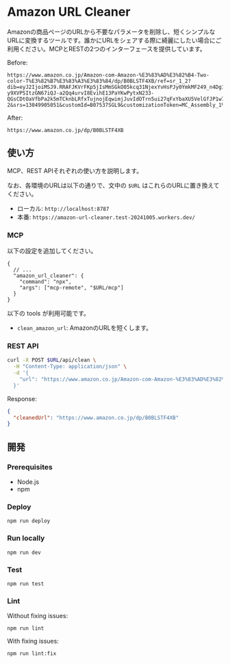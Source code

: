 # Amazon URL Cleaner

Amazonの商品ページのURLから不要なパラメータを削除し、短くシンプルなURLに変換するツールです。誰かにURLをシェアする際に綺麗にしたい場合にご利用ください。MCPとRESTの2つのインターフェースを提供しています。

Before:

```plaintext
https://www.amazon.co.jp/Amazon-com-Amazon-%E3%83%AD%E3%82%B4-Two-color-T%E3%82%B7%E3%83%A3%E3%83%84/dp/B0BLSTF4XB/ref=sr_1_2?dib=eyJ2IjoiMSJ9.RRAFJKVrFKp5jIsMmSGkO05kcq31NjexYvHsPJy0YmkMF249_n4Dg1jQg20B8KtuqS9HaCRj94uLRSkEyoFjWqIQnzpXpKL71duHkeKZ0gSBF42uAXCZCzoMJvE5wY-y9XVPSItzGN67iQJ-a2Qq4urvI8EvihE13PaYKwPytxN233-QGsCDtOaVfbPa2k5mTCknbLRfxTujnojEqwimjJuvIdOTrn5ui27qFxYbaXU5VelGfJP1w7sRmYOIFCZDpwDU0ETfwz2UIpJ74vzIg4DzjlhfBCU0H3uTgZxjGa8.jnU3uGBQwRUvIB5R8sgC7jNUV7_HaquxCGIOcohHI8g&dib_tag=se&qid=1748929607&sr=8-2&srs=13049905051&customId=B07537SGL9&customizationToken=MC_Assembly_1%23B07537SGL9&th=1&psc=1
```

After:

```plaintext
https://www.amazon.co.jp/dp/B0BLSTF4XB
```

## 使い方

MCP、REST APIそれぞれの使い方を説明します。

なお、各環境のURLは以下の通りで、文中の `$URL` はこれらのURLに置き換えてください。

- ローカル: `http://localhost:8787`
- 本番: `https://amazon-url-cleaner.test-20241005.workers.dev/`

### MCP

以下の設定を追加してください。

```jsonc
{
  // ...
  "amazon_url_cleaner": {
    "command": "npx",
    "args": ["mcp-remote", "$URL/mcp"]
  }
}
```

以下の tools が利用可能です。

- `clean_amazon_url`: AmazonのURLを短くします。

### REST API

```bash
curl -X POST $URL/api/clean \
  -H "Content-Type: application/json" \
  -d '{
    "url": "https://www.amazon.co.jp/Amazon-com-Amazon-%E3%83%AD%E3%82%B4-Two-color-T%E3%82%B7%E3%83%A3%E3%83%84/dp/B0BLSTF4XB/ref=sr_1_2?dib=eyJ2IjoiMSJ9.RRAFJKVrFKp5jIsMmSGkO05kcq31NjexYvHsPJy0YmkMF249_n4Dg1jQg20B8KtuqS9HaCRj94uLRSkEyoFjWqIQnzpXpKL71duHkeKZ0gSBF42uAXCZCzoMJvE5wY-y9XVPSItzGN67iQJ-a2Qq4urvI8EvihE13PaYKwPytxN233-QGsCDtOaVfbPa2k5mTCknbLRfxTujnojEqwimjJuvIdOTrn5ui27qFxYbaXU5VelGfJP1w7sRmYOIFCZDpwDU0ETfwz2UIpJ74vzIg4DzjlhfBCU0H3uTgZxjGa8.jnU3uGBQwRUvIB5R8sgC7jNUV7_HaquxCGIOcohHI8g&dib_tag=se&qid=1748929607&sr=8-2&srs=13049905051&customId=B07537SGL9&customizationToken=MC_Assembly_1%23B07537SGL9&th=1&psc=1"
  }'
```

Response:

```json
{
  "cleanedUrl": "https://www.amazon.co.jp/dp/B0BLSTF4XB"
}
```

## 開発

### Prerequisites

- Node.js
- npm

### Deploy

```shell
npm run deploy
```

### Run locally

```shell
npm run dev
```

### Test

```shell
npm run test
```

### Lint

Without fixing issues:

```shell
npm run lint
```

With fixing issues:

```shell
npm run lint:fix
```

